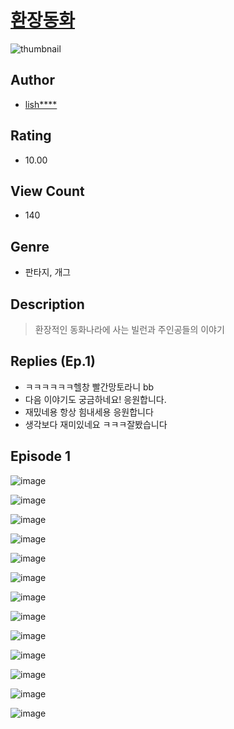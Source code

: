 # [환장동화](https://comic.naver.com/challenge/list?titleId=810215)
![thumbnail](https://image-comic.pstatic.net/user_contents_data/challenge_comic/2023/05/23/330624/upload_7089338951780033123_480x623.jpeg)

## Author
- [lish****](https://comic.naver.com/artistTitle?id=330624)

## Rating
- 10.00

## View Count
- 140

## Genre
- 판타지, 개그

## Description
> 환장적인 동화나라에 사는 빌런과 주인공들의 이야기

## Replies (Ep.1)
- ㅋㅋㅋㅋㅋㅋ헬창 빨간망토라니 bb
- 다음 이야기도 궁금하네요! 응원합니다.
- 재밌네용 항상 힘내세용 응원합니다
- 생각보다 재미있네요 ㅋㅋㅋ잘봤습니다

## Episode 1
![image](https://image-comic.pstatic.net/user_contents_data/challenge_comic/2023/05/23/330624/upload_7377236150830052658.jpeg)

![image](https://image-comic.pstatic.net/user_contents_data/challenge_comic/2023/05/23/330624/upload_3760615881495164261.jpeg)

![image](https://image-comic.pstatic.net/user_contents_data/challenge_comic/2023/05/23/330624/upload_7076058135364002099.jpeg)

![image](https://image-comic.pstatic.net/user_contents_data/challenge_comic/2023/05/23/330624/upload_7377793607500391737.jpeg)

![image](https://image-comic.pstatic.net/user_contents_data/challenge_comic/2023/05/23/330624/upload_3762254342751937842.jpeg)

![image](https://image-comic.pstatic.net/user_contents_data/challenge_comic/2023/05/23/330624/upload_7076952039223473506.jpeg)

![image](https://image-comic.pstatic.net/user_contents_data/challenge_comic/2023/05/23/330624/upload_7089055470939354209.jpeg)

![image](https://image-comic.pstatic.net/user_contents_data/challenge_comic/2023/05/23/330624/upload_3832905438045747508.jpeg)

![image](https://image-comic.pstatic.net/user_contents_data/challenge_comic/2023/05/23/330624/upload_3762585098132808546.jpeg)

![image](https://image-comic.pstatic.net/user_contents_data/challenge_comic/2023/05/23/330624/upload_4135204288863691065.jpeg)

![image](https://image-comic.pstatic.net/user_contents_data/challenge_comic/2023/05/23/330624/upload_3690472721770439217.jpeg)

![image](https://image-comic.pstatic.net/user_contents_data/challenge_comic/2023/05/23/330624/upload_7077233332969289574.jpeg)

![image](https://image-comic.pstatic.net/user_contents_data/challenge_comic/2023/05/23/330624/upload_3473745589016145974.jpeg)
